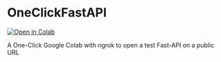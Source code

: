 # OneClickFastAPI

<p dir="auto"><a href="(https://colab.research.google.com/drive/1p7AuBxa12tLwKe1mpn127WeT50cnz__N?usp=sharing)](https://colab.research.google.com/drive/1p7AuBxa12tLwKe1mpn127WeT50cnz__N?usp=sharing)" rel="nofollow"><img src="[https://camo.githubusercontent.com/84f0493939e0c4de4e6dbe113251b4bfb5353e57134ffd9fcab6b8714514d4d1/68747470733a2f2f636f6c61622e72657365617263682e676f6f676c652e636f6d2f6173736574732f636f6c61622d62616467652e737667](https://colab.research.google.com/drive/1p7AuBxa12tLwKe1mpn127WeT50cnz__N?usp=sharing)" alt="Open in Colab" data-canonical-src="https://colab.research.google.com/assets/colab-badge.svg" style="max-width: 100%;"></a></p>


A One-Click Google Colab with ngrok to open a test Fast-API on a public URL
